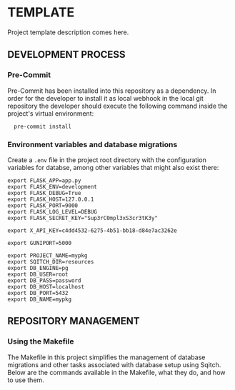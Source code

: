 # TEMPLATE

Project template description comes here. 

## DEVELOPMENT PROCESS

### Pre-Commit
Pre-Commit has been installed into this repository as a dependency. In order for the developer to install it as local webhook in the local git repository the developer should execute the following command inside the project's virtual environment:

```
  pre-commit install
```

### Environment variables and database migrations
Create a `.env` file in the project root directory with the configuration variables for databse, among other variables that might also exist there:

```
export FLASK_APP=app.py
export FLASK_ENV=development
export FLASK_DEBUG=True
export FLASK_HOST=127.0.0.1
export FLASK_PORT=9000
export FLASK_LOG_LEVEL=DEBUG
export FLASK_SECRET_KEY="Sup3rC0mpl3xS3cr3tK3y"

export X_API_KEY=c4dd4532-6275-4b51-bb18-d84e7ac3262e

export GUNIPORT=5000

export PROJECT_NAME=mypkg
export SQITCH_DIR=resources
export DB_ENGINE=pg
export DB_USER=root
export DB_PASS=password
export DB_HOST=localhost
export DB_PORT=5432
export DB_NAME=mypkg
```

## REPOSITORY MANAGEMENT

### Using the Makefile

The Makefile in this project simplifies the management of database migrations and other tasks associated with database setup using Sqitch. Below are the commands available in the Makefile, what they do, and how to use them.

